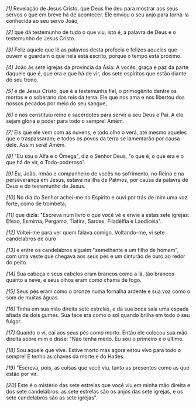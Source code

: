 *[1]* Revelação de Jesus Cristo, que Deus lhe deu para mostrar aos seus servos o que em breve há de acontecer. Ele enviou o seu anjo para torná-la conhecida ao seu servo João,

*[2]* que dá testemunho de tudo o que viu, isto é, a palavra de Deus e o testemunho de Jesus Cristo.

*[3]* Feliz aquele que lê as palavras desta profecia e felizes aqueles que ouvem e guardam o que nela está escrito, porque o tempo está próximo.

*[4]* João às sete igrejas da província da Ásia: A vocês, graça e paz da parte daquele que é, que era e que há de vir, dos sete espíritos que estão diante do seu trono,

*[5]* e de Jesus Cristo, que é a testemunha fiel, o primogênito dentre os mortos e o soberano dos reis da terra. Ele que nos ama e nos libertou dos nossos pecados por meio do seu sangue,

*[6]* e nos constituiu reino e sacerdotes para servir a seu Deus e Pai. A ele sejam glória e poder para todo o sempre! Amém.

*[7]* Eis que ele vem com as nuvens, e todo olho o verá, até mesmo aqueles que o traspassaram; e todos os povos da terra se lamentarão por causa dele. Assim será! Amém.

*[8]* "Eu sou o Alfa e o Ômega", diz o Senhor Deus, "o que é, o que era e o que há de vir, o Todo-poderoso".

*[9]* Eu, João, irmão e companheiro de vocês no sofrimento, no Reino e na perseverança em Jesus, estava na ilha de Patmos, por causa da palavra de Deus e do testemunho de Jesus.

*[10]* No dia do Senhor achei-me no Espírito e ouvi por trás de mim uma voz forte, como de trombeta,

*[11]* que dizia: "Escreva num livro o que você vê e envie a estas sete igrejas: Éfeso, Esmirna, Pérgamo, Tiatira, Sardes, Filadélfia e Laodicéia".

*[12]* Voltei-me para ver quem falava comigo. Voltando-me, vi sete candelabros de ouro

*[13]* e entre os candelabros alguém "semelhante a um filho de homem", com uma veste que chegava aos seus pés e um cinturão de ouro ao redor do peito.

*[14]* Sua cabeça e seus cabelos eram brancos como a lã, tão brancos quanto a neve, e seus olhos eram como chama de fogo.

*[15]* Seus pés eram como o bronze numa fornalha ardente e sua voz como o som de muitas águas.

*[16]* Tinha em sua mão direita sete estrelas, e da sua boca saía uma espada afiada de dois gumes. Sua face era como o sol quando brilha em todo o seu fulgor.

*[17]* Quando o vi, caí aos seus pés como morto. Então ele colocou sua mão direita sobre mim e disse: "Não tenha medo. Eu sou o primeiro e o último.

*[18]* Sou aquele que vive. Estive morto mas agora estou vivo para todo o sempre! E tenho as chaves da morte e do Hades.

*[19]* "Escreva, pois, as coisas que você viu, tanto as presentes como as que estão por vir.

*[20]* Este é o mistério das sete estrelas que você viu em minha mão direita e dos sete candelabros: as sete estrelas são os anjos das sete igrejas, e os sete candelabros são as sete igrejas".


